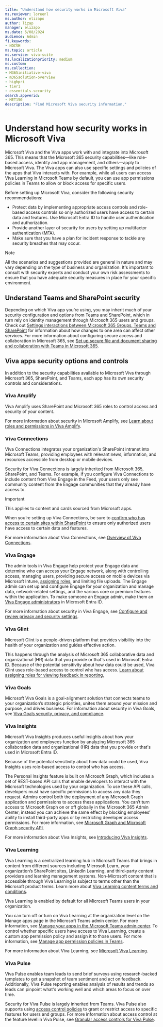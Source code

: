 ```yaml
---
title: "Understand how security works in Microsoft Viva"
ms.reviewer: loreenl
ms.author: elizapo
author: lizap
manager: elizapo
ms.date: 5/08/2024
audience: Admin
f1.keywords:
- NOCSH
ms.topic: article
ms.service: viva-suite
ms.localizationpriority: medium
ms.custom:
ms.collection:  
- M365initiative-viva
- m365solution-overview
- highpri
- tier1
- essentials-security
search.appverid:
- MET150
description: "Find Microsoft Viva security information."
---
```


# Understand how security works in Microsoft Viva

Microsoft Viva and the Viva apps work with and integrate into Microsoft 365. This means that the Microsoft 365 security capabilities—like role-based access, identity and app management, and others—apply to Microsoft Viva. The Viva apps can also use specific settings and policies of the apps that Viva interacts with. For example, while all users can access Viva Learning in Microsoft Teams by default, you can use app permissions policies in Teams to allow or block access for specific users. 

Before setting up Microsoft Viva, consider the following security recommendations:
 
- Protect data by implementing appropriate access controls and role-based access controls so only authorized users have access to certain data and features. Use Microsoft Entra ID to handle user authentication and authorization. 
- Provide another layer of security for users by setting up multifactor authentication (MFA).
- Make sure that you have a plan for incident response to tackle any security breaches that may occur.

> [!NOTE]
> All the scenarios and suggestions provided are general in nature and may vary depending on the type of business and organization. It's important to consult with security experts and conduct your own risk assessments to ensure that you have adequate security measures in place for your specific environment.


## Understand Teams and SharePoint security
Depending on which Viva app you’re using, you may inherit much of your security configuration and options from Teams and SharePoint, which in turn rely on identity management through Microsoft 365 users and groups. Check out [Settings interactions between Microsoft 365 Groups, Teams and SharePoint](/microsoft-365/solutions/groups-sharepoint-teams-governance) for information about how changes to one area can affect other services. For more information about configuring secure access and collaboration in Microsoft 365, see [Set up secure file and document sharing and collaboration with Teams in Microsoft 365](/microsoft-365/solutions/setup-secure-collaboration-with-teams).

## Viva apps security options and controls
In addition to the security capabilities available to Microsoft Viva through Microsoft 365, SharePoint, and Teams, each app has its own security controls and considerations.

### Viva Amplify
Viva Amplify uses SharePoint and Microsoft 365 roles to control access and security of your content. 

For more information about security in Microsoft Amplify, see [Learn about roles and permissions in Viva Amplify](/viva/amplify/viva-amplify-roles).

### Viva Connections
 
Viva Connections integrates your organization's SharePoint intranet into Microsoft Teams, providing employees with relevant news, information, and resources accessible from desktop or mobile devices. 

Security for Viva Connections is largely inherited from Microsoft 365, SharePoint, and Teams.  For example, if you configure Viva Connections to include content from Viva Engage in the Feed, your users only see community content from the Engage communities that they already have access to. 

> [!IMPORTANT] 
> This applies to content and cards sourced from Microsoft apps.

When you’re setting up Viva Connections, be sure to [confirm who has access to certain sites within SharePoint](https://support.microsoft.com/office/share-a-site-958771a8-d041-4eb8-b51c-afea2eae3658) to ensure only authorized users have access to certain data and features.

For more information about Viva Connections, see [Overview of Viva Connections](connections/viva-connections-overview.md).

### Viva Engage
The admin tools in Viva Engage help protect your Engage data and determine who can access your Engage network, along with controlling access, managing users, providing secure access on mobile devices via Microsoft Intune, [assigning roles](engage/eac-key-admin-roles-permissions.md), and limiting file uploads. The Engage admin can set up and configure Engage for your organization and manage data, network-related settings, and the various core or premium features within the application. To make someone an Engage admin, make them an [Viva Engage administrators](/microsoft-365/admin/add-users/assign-admin-roles) in Microsoft Entra ID.

For more information about security in Viva Engage, see 
[Configure and review privacy and security settings](engage/setup.md#configure-and-review-privacy-and-security-settings).

### Viva Glint
Microsoft Glint is a people-driven platform that provides visibility into the health of your organization and guides effective action. 

This happens through the analysis of Microsoft 365 collaborative data and organizational (HR) data that you provide or that's used in Microsoft Entra ID.
Because of the potential sensitivity about how data could be used, Viva Glint uses role-based access to control who has access. [Learn about assigning roles for viewing feedback in reporting.](https://go.microsoft.com/fwlink/?linkid=2230740)

### Viva Goals
Microsoft Viva Goals is a goal-alignment solution that connects teams to your organization’s strategic priorities, unites them around your mission and purpose, and drives business. For information about security in Viva Goals, see [Viva Goals security, privacy, and compliance](goals/vg-privacy-and-security.md).

### Viva Insights
Microsoft Viva Insights produces useful insights about how your organization and employees function by analyzing Microsoft 365 collaboration data and organizational (HR) data that you provide or that's used in Microsoft Entra ID. 

Because of the potential sensitivity about how data could be used, Viva Insights uses role-based access to control who has access. 

The Personal Insights feature is built on Microsoft Graph, which includes a set of REST-based API calls that enable developers to interact with the Microsoft technologies used by your organization. To use these API calls, developers must have specific permissions to access any data they request. Admins control both the deployment of any Microsoft Graph application and permissions to access these applications. You can’t turn access to Microsoft Graph on or off globally in the Microsoft 365 Admin Center; instead you can achieve the same effect by blocking employees’ ability to install third-party apps or by restricting developer access permissions. For more information, see [Microsoft Graph and Microsoft Graph security API](/graph/security-concept-overview).

For more information about Viva Insights, see [Introducing Viva Insights](insights/introduction.md).

### Viva Learning
Viva Learning is a centralized learning hub in Microsoft Teams that brings in content from different sources including Microsoft Learn, your organization’s SharePoint sites, LinkedIn Learning, and third-party content providers and learning management systems. Non-Microsoft content that is accessible through Viva Learning is subject to terms other than the Microsoft product terms. Learn more about [Viva Learning content terms and conditions](learning/terms-and-conditions.md). 

Viva Learning is enabled by default for all Microsoft Teams users in your organization. 

You can turn off or turn on Viva Learning at the organization level on the Manage apps page in the Microsoft Teams admin center. For more information, see [Manage your apps in the Microsoft Teams admin center](/microsoftteams/manage-apps). To control whether specific users have access to Viva Learning, create a custom app permission policy and assign it to those users. For more information, see [Manage app permission policies in Teams](/microsoftteams/teams-app-permission-policies).

For more information about Viva Learning, see [Microsoft Viva Learning](/viva/learning/).

### Viva Pulse
Viva Pulse enables team leads to send brief surveys using research-backed templates to get a snapshot of team sentiment and act on feedback. Additionally, Viva Pulse reporting enables analysis of results and trends so leads can pinpoint what's working well and which areas to focus on over time.

Security for Viva Pulse is largely inherited from Teams. Viva Pulse also supports using [access control policies](feature-access-management.md) to grant or restrict access to specific features for users and groups. For more information about access control at the feature level in Viva Pulse, see [Granular access controls for Viva Pulse](/viva/pulse/setup-admin-access/granular-access-controls).